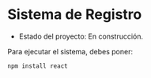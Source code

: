 <h1> Sistema de Registro </h1>

- Estado del proyecto: En construcción.

Para ejecutar el sistema, debes poner: 

```npm install react ```
